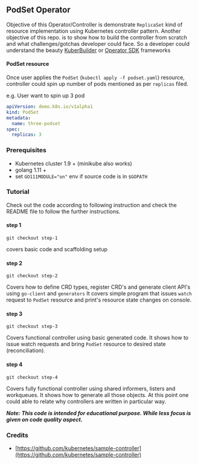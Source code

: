 ## PodSet Operator 

Objective of this Operator/Controller is demonstrate `ReplicaSet` kind of resource
implementation using Kubernetes controller pattern.
Another objective of this repo. is to show how to build the controller from scratch and what challenges/gotchas developer could face. 
So a developer could understand the beauty [KuberBuilder](https://github.com/kubernetes-sigs/kubebuilder) or [Operator SDK](https://github.com/operator-framework/operator-sdk) frameworks


#### PodSet resource

Once user applies the `PodSet` (`kubectl apply -f podset.yaml`) resource, controller could spin up
number of pods mentioned as per `replicas` filed.

e.g. User want to spin up 3 pod

```yaml
apiVersion: demo.k8s.io/v1alpha1
kind: PodSet
metadata:
  name: three-podset
spec:
  replicas: 3
```

### Prerequisites

* Kubernetes cluster 1.9 + (minikube also works)
* golang 1.11 +
* set `GO111MODULE="on"` env if source code is in `$GOPATH`

### Tutorial
Check out the code according to following instruction and check the README file to follow the further instructions.

#### step 1
```
git checkout step-1
```
covers basic code and scaffolding setup 

#### step 2
```
git checkout step-2
```
Covers how to define CRD types, register CRD's and generate client API's using `go-client` and `generators`
It covers simple program that issues `watch` request to `PodSet` resource and print's resource state changes on console.

#### step 3
```
git checkout step-3
```
Covers functional controller using basic generated code. It shows how to issue watch requests and bring `PodSet` resource to desired state (reconciliation).

#### step 4
```
git checkout step-4
```
Covers fully functional controller using shared informers, listers and workqueues. It shows how to generate all those objects. 
At this point one could able to relate why controllers are written in particular way.

***Note: This code is intended for educational purpose. While less focus is given on code quality aspect.***

### Credits
- [https://github.com/kubernetes/sample-controller](https://github.com/kubernetes/sample-controller)


